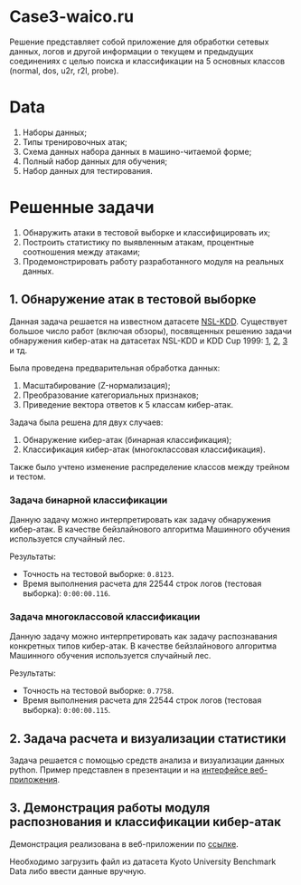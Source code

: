 # Case3-waico.ru
Решение представляет собой приложение для обработки сетевых данных, логов и другой информации о текущем и предыдущих соединениях с целью поиска и классификации на 5 основных классов (normal, dos, u2r, r2l, probe).

# Data
1. Наборы данных;
2. Типы тренировочных атак;
3. Схема данных набора данных в машино-читаемой форме;
4. Полный набор данных для обучения;
5. Набор данных для тестирования.

# Решенные задачи
1. Обнаружить атаки в тестовой выборке и классифицировать их;
2. Построить статистику по выявленным атакам, процентные соотношения между атаками;
3. Продемонстрировать работу разработанного модуля на реальных данных.

## 1. Обнаружение атак в тестовой выборке
Данная задача решается на известном датасете [NSL-KDD](https://www.sciencedirect.com/science/article/pii/S1877050920317804).
Существует большое число работ (включая обзоры), посвященных решению задачи обнаружения кибер-атак на датасетах NSL-KDD и KDD Cup 1999: [1](http://airccse.org/journal/nsa/0512nsa08.pdf), [2](https://neuro.bstu.by/ai/To-dom/My_research/Papers-0/For-research/D-mining/Anomaly-D/KDD-cup-99/CD4/mlmta03.pdf), [3](https://ieeexplore.ieee.org/document/7079087) и тд.

Была проведена предварительная обработка данных:
1. Масштабирование (Z-нормализация);
2. Преобразование категориальных признаков;
3. Приведение вектора ответов к 5 классам кибер-атак.

Задача была решена для двух случаев:
1. Обнаружение кибер-атак (бинарная классификация);
2. Классификация кибер-атак (многоклассовая классификация).

Также было учтено изменение распределение классов между трейном и тестом.

### Задача бинарной классификации
Данную задачу можно интерпретировать как задачу обнаружения кибер-атак.
В качестве бейзлайнового алгоритма Машинного обучения используется случайный лес.

Результаты:
- Точность на тестовой выборке: `0.8123`.
- Время выполнения расчета для 22544 строк логов (тестовая выборка): `0:00:00.116`.

### Задача многоклассовой классификации
Данную задачу можно интерпретировать как задачу распознавания конкретных типов кибер-атак.
В качестве бейзлайнового алгоритма Машинного обучения используется случайный лес.

Результаты:
- Точность на тестовой выборке: `0.7758`.
- Время выполнения расчета для 22544 строк логов (тестовая выборка): `0:00:00.115`.

## 2. Задача расчета и визуализации статистики
Задача решается с помощью средств анализа и визуализации данных python.
Пример представлен в презентации и на [интерфейсе веб-приложения](http://77.244.221.2:8501).

## 3. Демонстрация работы модуля распознования и классификации кибер-атак
Демонстрация реализована в веб-приложении по [ссылке](http://77.244.221.2:8501).

Необходимо загрузить файл из датасета Kyoto University Benchmark Data либо ввести данные вручную.